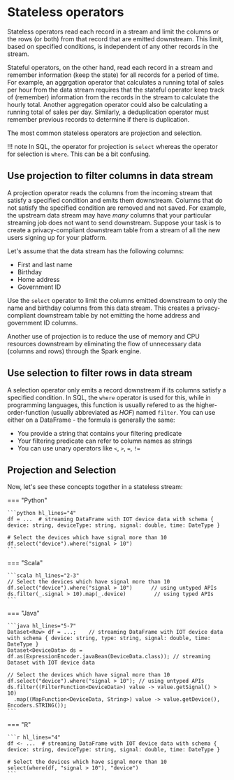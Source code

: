 # Stateless operators
<!-- Is this the best way to introduce stateful vs. stateless? The main point is that we don't need to "remember" other records in stateless. -->

Stateless operators read each record in a stream and limit the columns or the rows (or both) from that record that are emitted downstream. This limit, based on specified conditions, is independent of any other records in the stream.

Stateful operators, on the other hand, read each record in a stream and remember information (keep the state) for all records for a period of time. For example, an aggrgation operator that calculates a running total of sales per hour from the data stream requires that the stateful operator keep track of (remember) information from the records in the stream to calculate the hourly total. Another aggregation operator could also be calculating a running total of sales per day. Similarly, a deduplication operator must remember previous records to determine if there is duplication.

The most common stateless operators are projection and selection.

!!! note
    In SQL, the operator for projection is `select` whereas the operator for selection is `where`. This can be a bit confusing.

## Use projection to filter columns in data stream

A projection operator reads the columns from the incoming stream that satisfy a specified condition and emits them downstream. Columns that do not satisfy the specified condition are removed and not saved. For example, the upstream data stream may have _many_ columns that your particular streaming job does not want to send downstream. Suppose your task is to create a privacy-compliant downstream table from a stream of all the new users signing up for your platform.

Let's assume that the data stream has the following columns:

- First and last name
- Birthday
- Home address
- Government ID

Use the `select` operator to limit the columns emitted downstream to only the name and birthday columns from this data stream. This creates a privacy-compliant downstream table by not emitting the home address and government ID columns.

Another use of projection is to reduce the use of memory and CPU resources downstream by eliminating the flow of unnecessary data (columns and rows) through the Spark engine.

## Use selection to filter rows in data stream

A selection operator only emits a record downstream if its columns satisfy a specified condition. In SQL, the `where` operator is used for this, while in programming languages, this function is usually refered to as the higher-order-function (usually abbreviated as _HOF_) named `filter`. You can use either on a DataFrame - the formula is generally the same:

- You provide a string that contains your filtering predicate
- Your filtering predicate can refer to column names as strings
- You can use unary operators like `<`, `>`, `=`, `!=`

## Projection and Selection

Now, let's see these concepts together in a stateless stream:

=== "Python"

    ```python hl_lines="4"
    df = ...  # streaming DataFrame with IOT device data with schema { device: string, deviceType: string, signal: double, time: DateType }

    # Select the devices which have signal more than 10
    df.select("device").where("signal > 10")
    ```
=== "Scala"

    ```scala hl_lines="2-3"
    // Select the devices which have signal more than 10
    df.select("device").where("signal > 10")      // using untyped APIs
    ds.filter(_.signal > 10).map(_.device)         // using typed APIs
    ```
=== "Java"

    ```java hl_lines="5-7"
    Dataset<Row> df = ...;    // streaming DataFrame with IOT device data with schema { device: string, type: string, signal: double, time: DateType }
    Dataset<DeviceData> ds = df.as(ExpressionEncoder.javaBean(DeviceData.class)); // streaming Dataset with IOT device data

    // Select the devices which have signal more than 10
    df.select("device").where("signal > 10"); // using untyped APIs
    ds.filter((FilterFunction<DeviceData>) value -> value.getSignal() > 10)
      .map((MapFunction<DeviceData, String>) value -> value.getDevice(), Encoders.STRING());
    ```
=== "R"

    ```r hl_lines="4"
    df <- ...  # streaming DataFrame with IOT device data with schema { device: string, deviceType: string, signal: double, time: DateType }

    # Select the devices which have signal more than 10
    select(where(df, "signal > 10"), "device")
    ```
